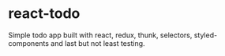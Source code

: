 # react-todo
Simple todo app built with react, redux, thunk, selectors, styled-components and last but not least testing.
